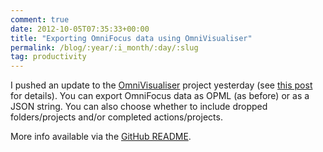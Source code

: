 ```yaml
---
comment: true
date: 2012-10-05T07:35:33+00:00
title: "Exporting OmniFocus data using OmniVisualiser"
permalink: /blog/:year/:i_month/:day/:slug
tag: productivity
---
```

<p>I pushed an update to the <a href="https://github.com/mrpraline/omnivisualiser">OmniVisualiser</a> project yesterday (see <a href="http://rhydlewis.net/2012/9/3/exporting-omnifocus-as-an-opml-file">this post</a> for details). You can export OmniFocus data as OPML (as before) or as a JSON string. You can also choose whether to include dropped folders/projects and/or completed actions/projects.</p>

<p>More info available via the <a href="https://github.com/rhyd/omnivisualiser/blob/master/README.md">GitHub README</a>. </p>
